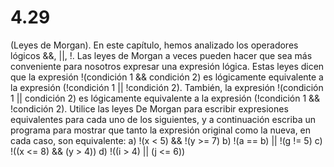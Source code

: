 # 4.29

(Leyes de Morgan). En este capítulo, hemos analizado los operadores lógicos &&, ||, !. Las leyes de Morgan a veces pueden hacer que sea más conveniente para nosotros expresar una expresión lógica. Estas leyes dicen que la expresión !(condición 1 && condición 2) es lógicamente equivalente a la expresión (!condición 1 || !condición 2). También, la expresión !(condición 1 || condición 2) es lógicamente equivalente a la expresión (!condición 1 && !condición 2). Utilice las leyes De Morgan para escribir expresiones equivalentes para cada uno de los siguientes, y a continuación escriba un programa para mostrar que tanto la expresión original como la nueva, en cada caso, son equivalente:
		a) !(x < 5) && !(y >= 7)
		b) !(a == b) || !(g != 5)
		c) !((x <= 8) && (y > 4))
		d) !((i > 4) || (j <= 6))
